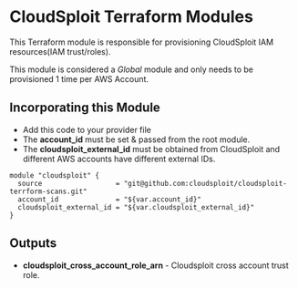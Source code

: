 # CloudSploit Terraform Modules

This Terraform module is responsible for provisioning CloudSploit IAM resources(IAM trust/roles).

This module is considered a *Global* module and only needs to be provisioned 1 time per AWS Account. 

## Incorporating this Module
* Add this code to your provider file
* The **account_id** must be set & passed from the root module.
* The **cloudsploit_external_id** must be obtained from CloudSploit and different AWS accounts have different external IDs.

```
module "cloudsploit" {
  source                  = "git@github.com:cloudsploit/cloudsploit-terrform-scans.git"
  account_id              = "${var.account_id}"
  cloudsploit_external_id = "${var.cloudsploit_external_id}"
}
```

## Outputs
* **cloudsploit_cross_account_role_arn** - Cloudsploit cross account trust role.
